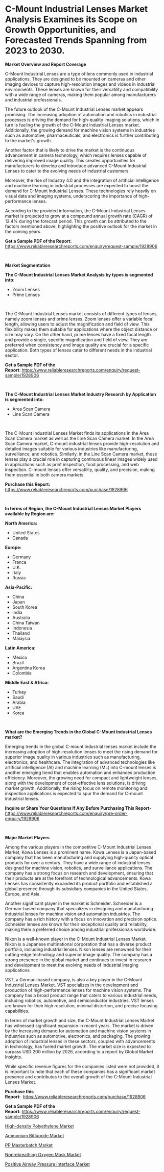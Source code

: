 <p><h1>C-Mount Industrial Lenses Market Analysis Examines its Scope on Growth Opportunities, and Forecasted Trends Spanning from 2023 to 2030.</h1></p><p><strong>Market Overview and Report Coverage</strong></p>
<p><p>C-Mount Industrial Lenses are a type of lens commonly used in industrial applications. They are designed to be mounted on cameras and other imaging devices to capture high-resolution images and videos in industrial environments. These lenses are known for their versatility and compatibility with a wide range of cameras, making them popular among manufacturers and industrial professionals.</p><p>The future outlook of the C-Mount Industrial Lenses market appears promising. The increasing adoption of automation and robotics in industrial processes is driving the demand for high-quality imaging solutions, which in turn is fueling the growth of the C-Mount Industrial Lenses market. Additionally, the growing demand for machine vision systems in industries such as automotive, pharmaceuticals, and electronics is further contributing to the market's growth.</p><p>Another factor that is likely to drive the market is the continuous advancement in camera technology, which requires lenses capable of delivering improved image quality. This creates opportunities for manufacturers to develop and introduce advanced C-Mount Industrial Lenses to cater to the evolving needs of industrial customers.</p><p>Moreover, the rise of Industry 4.0 and the integration of artificial intelligence and machine learning in industrial processes are expected to boost the demand for C-Mount Industrial Lenses. These technologies rely heavily on visual data and imaging systems, underscoring the importance of high-performance lenses.</p><p>According to the provided information, the C-Mount Industrial Lenses market is projected to grow at a compound annual growth rate (CAGR) of 12.4% during the forecast period. This growth can be attributed to the factors mentioned above, highlighting the positive outlook for the market in the coming years.</p></p>
<p><strong>Get a Sample PDF of the Report:</strong> <a href="https://www.reliableresearchreports.com/enquiry/request-sample/1928906">https://www.reliableresearchreports.com/enquiry/request-sample/1928906</a></p>
<p>&nbsp;</p>
<p><strong>Market Segmentation</strong></p>
<p><strong>The C-Mount Industrial Lenses Market Analysis by types is segmented into:</strong></p>
<p><ul><li>Zoom Lenses</li><li>Prime Lenses</li></ul></p>
<p>&nbsp;</p>
<p><p>The C-Mount Industrial Lenses market consists of different types of lenses, namely zoom lenses and prime lenses. Zoom lenses offer a variable focal length, allowing users to adjust the magnification and field of view. This flexibility makes them suitable for applications where the object distance or size may vary. On the other hand, prime lenses have a fixed focal length and provide a single, specific magnification and field of view. They are preferred when consistency and image quality are crucial for a specific application. Both types of lenses cater to different needs in the industrial sector.</p></p>
<p><strong>Get a Sample PDF of the Report:</strong>&nbsp;<a href="https://www.reliableresearchreports.com/enquiry/request-sample/1928906">https://www.reliableresearchreports.com/enquiry/request-sample/1928906</a></p>
<p>&nbsp;</p>
<p><strong>The C-Mount Industrial Lenses Market Industry Research by Application is segmented into:</strong></p>
<p><ul><li>Area Scan Camera</li><li>Line Scan Camera</li></ul></p>
<p>&nbsp;</p>
<p><p>The C-Mount Industrial Lenses Market finds its applications in the Area Scan Camera market as well as the Line Scan Camera market. In the Area Scan Camera market, C-mount industrial lenses provide high-resolution and detailed images suitable for various industries like manufacturing, surveillance, and robotics. Similarly, in the Line Scan Camera market, these lenses play a crucial role in capturing continuous linear images widely used in applications such as print inspection, food processing, and web inspection. C-mount lenses offer versatility, quality, and precision, making them essential in both camera markets.</p></p>
<p><strong>Purchase this Report:</strong>&nbsp; <a href="https://www.reliableresearchreports.com/purchase/1928906">https://www.reliableresearchreports.com/purchase/1928906</a></p>
<p>&nbsp;</p>
<p><strong>In terms of Region, the C-Mount Industrial Lenses Market Players available by Region are:</strong></p>
<p>
    <p> <strong> North America: </strong>
        <ul>
            <li>United States</li>
            <li>Canada</li>
        </ul>
        </p> 
    <p> <strong> Europe: </strong>
        <ul>
            <li>Germany</li>
            <li>France</li>
            <li>U.K.</li>
            <li>Italy</li>
            <li>Russia</li>
        </ul>
        </p> 
    <p> <strong> Asia-Pacific: </strong>
        <ul>
            <li>China</li>
            <li>Japan</li>
            <li>South Korea</li>
            <li>India</li>
            <li>Australia</li>
            <li>China Taiwan</li>
            <li>Indonesia</li>
            <li>Thailand</li>
            <li>Malaysia</li>
        </ul>
        </p> 
    <p> <strong> Latin America: </strong>
        <ul>
            <li>Mexico</li>
            <li>Brazil</li>
            <li>Argentina Korea</li>
            <li>Colombia</li>
        </ul>
        </p> 
    <p> <strong> Middle East & Africa: </strong>
        <ul>
            <li>Turkey</li>
            <li>Saudi</li>
            <li>Arabia</li>
            <li>UAE</li>
            <li>Korea</li>
        </ul>
    </p>
    </p>
<p>&nbsp;</p>
<p><strong>What are the Emerging Trends in the Global C-Mount Industrial Lenses market?</strong></p>
<p><p>Emerging trends in the global C-mount industrial lenses market include the increasing adoption of high-resolution lenses to meet the rising demand for superior image quality in various industries such as manufacturing, electronics, and healthcare. The integration of advanced technologies like artificial intelligence (AI) and machine learning (ML) into C-mount lenses is another emerging trend that enables automation and enhances production efficiency. Moreover, the growing need for compact and lightweight lenses, along with the development of cost-effective lens solutions, is driving market growth. Additionally, the rising focus on remote monitoring and inspection applications is expected to spur the demand for C-mount industrial lenses.</p></p>
<p><strong>Inquire or Share Your Questions If Any Before Purchasing This Report</strong>- <a href="https://www.reliableresearchreports.com/enquiry/pre-order-enquiry/1928906">https://www.reliableresearchreports.com/enquiry/pre-order-enquiry/1928906</a></p>
<p>&nbsp;</p>
<p><strong>Major Market Players</strong></p>
<p><p>Among the various players in the competitive C-Mount Industrial Lenses Market, Kowa Lenses is a prominent name. Kowa Lenses is a Japan-based company that has been manufacturing and supplying high-quality optical products for over a century. They have a wide range of industrial lenses designed for machine vision, robotics, and surveillance applications. The company has a strong focus on research and development, ensuring that their products are at the forefront of technological advancements. Kowa Lenses has consistently expanded its product portfolio and established a global presence through its subsidiary companies in the United States, Europe, and Asia.</p><p>Another significant player in the market is Schneider. Schneider is a German-based company that specializes in designing and manufacturing industrial lenses for machine vision and automation industries. The company has a rich history with a focus on innovation and precision optics. Schneider lenses are known for their exceptional quality and reliability, making them a preferred choice among industrial professionals worldwide.</p><p>Nikon is a well-known player in the C-Mount Industrial Lenses Market. Nikon is a Japanese multinational corporation that has a diverse product portfolio, including industrial lenses. Nikon lenses are renowned for their cutting-edge technology and superior image quality. The company has a strong presence in the global market and continues to invest in research and development to meet the evolving needs of industrial imaging applications.</p><p>VST, a German-based company, is also a key player in the C-Mount Industrial Lenses Market. VST specializes in the development and production of high-performance lenses for machine vision systems. The company has a broad product range that caters to various industrial needs, including robotics, automotive, and semiconductor industries. VST lenses are known for their high resolution, minimal distortion, and precise focusing capabilities.</p><p>In terms of market growth and size, the C-Mount Industrial Lenses Market has witnessed significant expansion in recent years. The market is driven by the increasing demand for automation and machine vision systems in industries such as automotive, electronics, and packaging. The growing adoption of industrial lenses in these sectors, coupled with advancements in technology, has fueled market growth. The market size is expected to surpass USD 200 million by 2026, according to a report by Global Market Insights.</p><p>While specific revenue figures for the companies listed were not provided, it is important to note that each of these companies has a significant market presence and contributes to the overall growth of the C-Mount Industrial Lenses Market.</p></p>
<p><strong>Purchase this Report:</strong>&nbsp;&nbsp;<a href="https://www.reliableresearchreports.com/purchase/1928906">https://www.reliableresearchreports.com/purchase/1928906</a></p>
<p></p>
<p><strong>Get a Sample PDF of the Report:</strong>&nbsp;<a href="https://www.reliableresearchreports.com/enquiry/request-sample/1928906">https://www.reliableresearchreports.com/enquiry/request-sample/1928906</a></p>
<p><p><a href="https://medium.com/@alesiabrahimi58/high-density-polyethylene-market-size-cagr-trends-2024-2030-6fc0f2558a40">High-density Polyethylene Market</a></p><p><a href="https://medium.com/@besaosmani1903/ammonium-bifluoride-market-the-key-to-successful-business-strategy-forecast-till-2030-06d73233e11c">Ammonium Bifluoride Market</a></p><p><a href="https://medium.com/@kyliemorgan1913/pp-masterbatch-market-furnishes-information-on-market-share-market-trends-and-market-growth-47308b679836">PP Masterbatch Market</a></p><p><a href="https://github.com/santosh758595/Market-Research-Report-List-1/blob/main/nonrebreathing-oxygen-mask-market.md">Nonrebreathing Oxygen Mask Market</a></p><p><a href="https://github.com/Chiragrp25/Market-Research-Report-List-1/blob/main/positive-airway-pressure-interface-market.md">Positive Airway Pressure Interface Market</a></p></p>